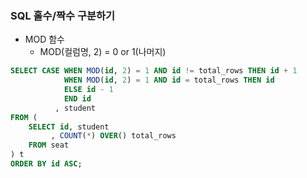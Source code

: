 ### SQL 홀수/짝수 구분하기
- MOD 함수
  - MOD(컬럼명, 2) = 0 or 1(나머지)
```sql
SELECT CASE WHEN MOD(id, 2) = 1 AND id != total_rows THEN id + 1
            WHEN MOD(id, 2) = 1 AND id = total_rows THEN id
            ELSE id - 1 
            END id
          , student  
FROM (
    SELECT id, student
         , COUNT(*) OVER() total_rows
    FROM seat
) t
ORDER BY id ASC;
```
